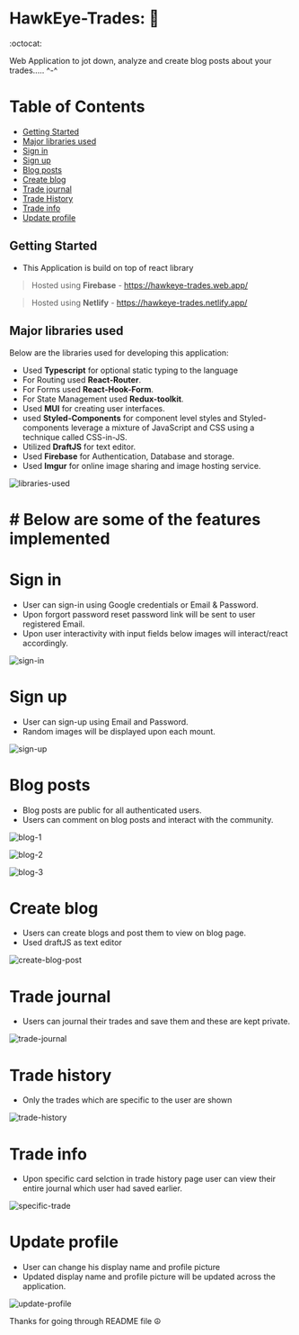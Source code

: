 # HawkEye-Trades: 🦅 
:octocat:

Web Application to jot down, analyze and create blog posts about your trades..... ^-^




# Table of Contents
* [Getting Started](#getting-started)  
* [Major libraries used](#major-libraries-used)
* [Sign in](#sign-in)
* [Sign up](#sign-up)
* [Blog posts](#blog-posts)
* [Create blog](#create-blog)
* [Trade journal](#trade-journal)
* [Trade History](#trade-history)
* [Trade info](#trade-info)
* [Update profile](#update-profile)


## Getting Started
- This Application is build on top of react library

> Hosted using **Firebase** - https://hawkeye-trades.web.app/

> Hosted using **Netlify** - https://hawkeye-trades.netlify.app/

## Major libraries used
  Below are the libraries used for developing this application:

- Used **Typescript** for optional static typing to the language
- For Routing used **React-Router**.
- For Forms used **React-Hook-Form**.
- For State Management used **Redux-toolkit**.
- Used **MUI** for creating user interfaces.
- used **Styled-Components** for component level styles and Styled-components leverage a mixture of JavaScript and CSS using a technique called CSS-in-JS.
- Utilized **DraftJS** for text editor.
- Used **Firebase** for Authentication, Database and storage.
- Used **Imgur** for online image sharing and image hosting service.

![libraries-used](https://user-images.githubusercontent.com/54638348/140985877-5e997ad6-4650-45fb-8071-1f880a36bce9.png)


# **# Below are some of the features implemented**

# Sign in

- User can sign-in using Google credentials or Email & Password.
- Upon forgort password reset password link will be sent to user registered Email.
- Upon user interactivity with input fields below images will interact/react accordingly.

![sign-in](https://user-images.githubusercontent.com/54638348/140979425-03e14e7f-a7a7-4cfe-a231-e66f5f7de9fc.png)


# Sign up

- User can sign-up using Email and Password.
- Random images will be displayed upon each mount.

![sign-up](https://user-images.githubusercontent.com/54638348/140979874-60e99869-acec-4757-97b8-24fad56c67e5.png)

# Blog posts

- Blog posts are public for all authenticated users.
- Users can comment on blog posts and interact with the community.

![blog-1](https://user-images.githubusercontent.com/54638348/140980622-75b460ff-e261-43c7-a675-501ca719d2fd.png)

![blog-2](https://user-images.githubusercontent.com/54638348/140980706-2cd20744-6ef0-41ec-84cc-dd260e1944af.png)

![blog-3](https://user-images.githubusercontent.com/54638348/141129620-8fa14d64-0950-44bb-ab9b-7cd85b650e59.png)


# Create blog

- Users can create blogs and post them to view on blog page.
- Used draftJS as text editor

![create-blog-post](https://user-images.githubusercontent.com/54638348/140981213-0ae81a97-aca8-4192-8d2a-59e84797db2b.png)

# Trade journal

- Users can journal their trades and save them and these are kept private.

![trade-journal](https://user-images.githubusercontent.com/54638348/140981690-6e435393-6eb7-4ce6-b8d4-fb9f7a11e5c3.png)

# Trade history

- Only the trades which are specific to the user are shown

![trade-history](https://user-images.githubusercontent.com/54638348/140981911-0d26e23e-9e4f-46d4-a981-6ce6ba65f4fc.png)


# Trade info

- Upon specific card selction in trade history page user can view their entire journal which user had saved earlier.

![specific-trade](https://user-images.githubusercontent.com/54638348/140982526-6ed17eca-3be4-4c64-a61c-5e3dd0c8c48e.png)


# Update profile

- User can change his display name and profile picture
- Updated display name and profile picture will be updated across the application.

![update-profile](https://user-images.githubusercontent.com/54638348/140982983-32d790fd-1c79-40cf-a300-b434287528a7.png)


Thanks for going through README file ☮️
